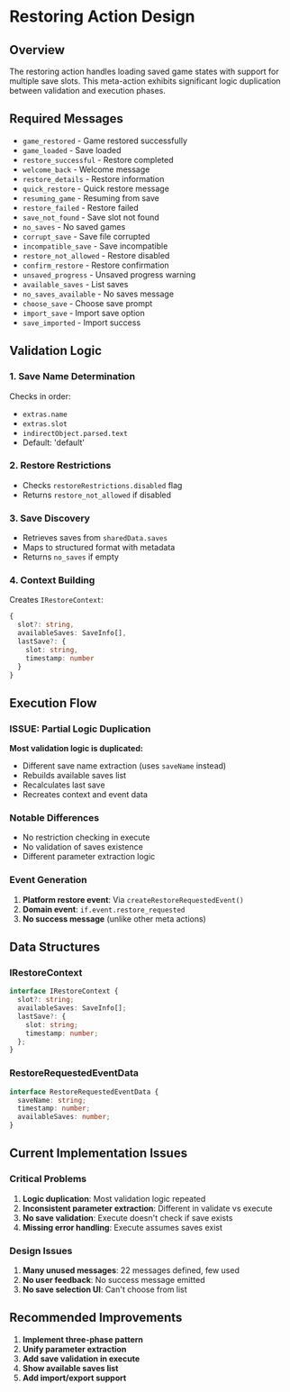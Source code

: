 # Restoring Action Design

## Overview
The restoring action handles loading saved game states with support for multiple save slots. This meta-action exhibits significant logic duplication between validation and execution phases.

## Required Messages
- `game_restored` - Game restored successfully
- `game_loaded` - Save loaded
- `restore_successful` - Restore completed
- `welcome_back` - Welcome message
- `restore_details` - Restore information
- `quick_restore` - Quick restore message
- `resuming_game` - Resuming from save
- `restore_failed` - Restore failed
- `save_not_found` - Save slot not found
- `no_saves` - No saved games
- `corrupt_save` - Save file corrupted
- `incompatible_save` - Save incompatible
- `restore_not_allowed` - Restore disabled
- `confirm_restore` - Restore confirmation
- `unsaved_progress` - Unsaved progress warning
- `available_saves` - List saves
- `no_saves_available` - No saves message
- `choose_save` - Choose save prompt
- `import_save` - Import save option
- `save_imported` - Import success

## Validation Logic

### 1. Save Name Determination
Checks in order:
- `extras.name`
- `extras.slot`
- `indirectObject.parsed.text`
- Default: 'default'

### 2. Restore Restrictions
- Checks `restoreRestrictions.disabled` flag
- Returns `restore_not_allowed` if disabled

### 3. Save Discovery
- Retrieves saves from `sharedData.saves`
- Maps to structured format with metadata
- Returns `no_saves` if empty

### 4. Context Building
Creates `IRestoreContext`:
```typescript
{
  slot?: string,
  availableSaves: SaveInfo[],
  lastSave?: {
    slot: string,
    timestamp: number
  }
}
```

## Execution Flow

### ISSUE: Partial Logic Duplication
**Most validation logic is duplicated:**
- Different save name extraction (uses `saveName` instead)
- Rebuilds available saves list
- Recalculates last save
- Recreates context and event data

### Notable Differences
- No restriction checking in execute
- No validation of saves existence
- Different parameter extraction logic

### Event Generation
1. **Platform restore event**: Via `createRestoreRequestedEvent()`
2. **Domain event**: `if.event.restore_requested`
3. **No success message** (unlike other meta actions)

## Data Structures

### IRestoreContext
```typescript
interface IRestoreContext {
  slot?: string;
  availableSaves: SaveInfo[];
  lastSave?: {
    slot: string;
    timestamp: number;
  };
}
```

### RestoreRequestedEventData
```typescript
interface RestoreRequestedEventData {
  saveName: string;
  timestamp: number;
  availableSaves: number;
}
```

## Current Implementation Issues

### Critical Problems
1. **Logic duplication**: Most validation logic repeated
2. **Inconsistent parameter extraction**: Different in validate vs execute
3. **No save validation**: Execute doesn't check if save exists
4. **Missing error handling**: Execute assumes saves exist

### Design Issues
1. **Many unused messages**: 22 messages defined, few used
2. **No user feedback**: No success message emitted
3. **No save selection UI**: Can't choose from list

## Recommended Improvements
1. **Implement three-phase pattern**
2. **Unify parameter extraction**
3. **Add save validation in execute**
4. **Show available saves list**
5. **Add import/export support**